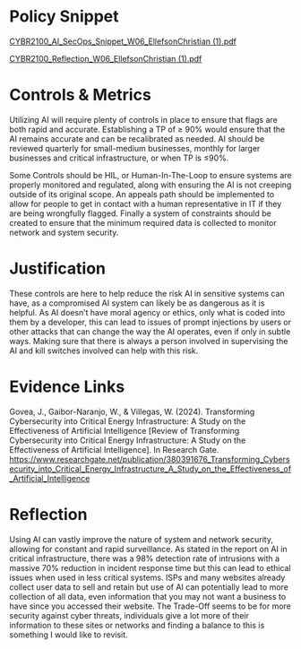 # Policy Snippet

[CYBR2100_AI_SecOps_Snippet_W06_EllefsonChristian (1).pdf](https://github.com/user-attachments/files/22753977/CYBR2100_AI_SecOps_Snippet_W06_EllefsonChristian.1.pdf)

[CYBR2100_Reflection_W06_EllefsonChristian (1).pdf](https://github.com/user-attachments/files/22754956/CYBR2100_Reflection_W06_EllefsonChristian.1.pdf)

# Controls & Metrics
Utilizing AI will require plenty of controls in place to ensure that flags are both rapid and accurate. Establishing a TP of ≥ 90%  would ensure that the AI remains accurate and can be recalibrated as needed. AI should be reviewed quarterly for small-medium businesses, monthly for larger businesses and critical infrastructure, or when TP is ≤90%. 


Some Controls should be HIL, or Human-In-The-Loop to ensure systems are properly monitored and regulated, along with ensuring the AI is not creeping outside of its original scope. An appeals path should be implemented to allow for people to get in contact with a human representative in IT if they are being wrongfully flagged. Finally a system of constraints should be created to ensure that the minimum required data is collected to monitor network and system security.


# Justification
These controls are here to help reduce the risk AI in sensitive systems can have, as a compromised AI system can likely be as dangerous as it is helpful. As AI doesn’t have moral agency or ethics, only what is coded into them by a developer, this can lead to issues of prompt injections by users or other attacks that can change the way the AI operates, even if only in subtle ways. Making sure that there is always a person involved in supervising the AI and kill switches involved can help with this risk.

# Evidence Links

Govea, J., Gaibor-Naranjo, W., & Villegas, W. (2024). Transforming Cybersecurity into Critical Energy Infrastructure: A Study on the Effectiveness of Artificial Intelligence [Review of Transforming Cybersecurity into Critical Energy Infrastructure: A Study on the Effectiveness of Artificial Intelligence]. In Research Gate. https://www.researchgate.net/publication/380391676_Transforming_Cybersecurity_into_Critical_Energy_Infrastructure_A_Study_on_the_Effectiveness_of_Artificial_Intelligence


# Reflection

Using AI can vastly improve the nature of system and network security, allowing for constant and rapid surveillance. As stated in the report on AI in critical infrastructure, there was a 98% detection rate of intrusions with a massive 70% reduction in incident response time but this can lead to ethical issues when used in less critical systems. ISPs and many websites already collect user data to sell and retain but use of AI can potentially lead to more collection of all data, even information that you may not want a business to have since you accessed their website. The Trade-Off seems to be for more security against cyber threats, individuals give a lot more of their information to these sites or networks and finding a balance to this is something I would like to revisit. 
